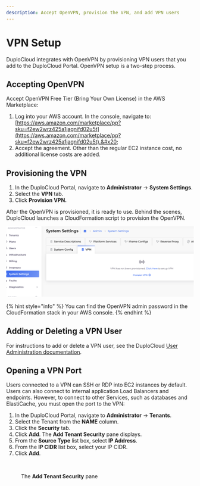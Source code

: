 ```yaml
---
description: Accept OpenVPN, provision the VPN, and add VPN users
---
```


# VPN Setup

DuploCloud integrates with OpenVPN by provisioning VPN users that you add to the DuploCloud Portal. OpenVPN setup is a two-step process.

## Accepting OpenVPN

Accept OpenVPN Free Tier (Bring Your Own License) in the AWS Marketplace:&#x20;

1. Log into your AWS account. In the console, navigate to: [https://aws.amazon.com/marketplace/pp?sku=f2ew2wrz425a1jagnifd02u5t](https://aws.amazon.com/marketplace/pp?sku=f2ew2wrz425a1jagnifd02u5t).&#x20;
2. Accept the agreement. Other than the regular EC2 instance cost, no additional license costs are added.

## Provisioning the VPN

1. In the DuploCloud Portal, navigate to **Administrator** -> **System Settings**.
2. Select the **VPN** tab.
3. Click **Provision VPN.**

After the OpenVPN is provisioned, it is ready to use. Behind the scenes, DuploCloud launches a CloudFormation script to provision the OpenVPN.   &#x20;

![The VPN tab on the System Settings page in the DuploCloud Portal](<../../.gitbook/assets/image (2) (2) (1).png>)

{% hint style="info" %}
You can find the OpenVPN admin password in the CloudFormation stack in your AWS console.
{% endhint %}

## Adding or Deleting a VPN User

For instructions to add or delete a VPN user, see the DuploCloud [User Administration documentation](../../access-control/add-and-delete-vpn-access-for-users.md).

## Opening a VPN Port

Users connected to a VPN can SSH or RDP into EC2 instances by default. Users can also connect to internal application Load Balancers and endpoints. However, to connect to other Services, such as databases and ElastiCache, you must open the port to the VPN:&#x20;

1. In the DuploCloud Portal, navigate to **Administrator** -> **Tenants**.
2. Select the Tenant from the **NAME** column.
3. Click the **Security** tab.
4. Click **Add**. The **Add Tenant Security** pane displays.
5. From the **Source Type** list box, select **IP Address**.&#x20;
6. From the **IP CIDR** list box, select your IP CIDR.
7. Click **Add**.

<div align="left">

<figure><img src="../../.gitbook/assets/Add_Tenant_Security.png" alt=""><figcaption><p>The <strong>Add Tenant Security</strong> pane</p></figcaption></figure>

</div>
